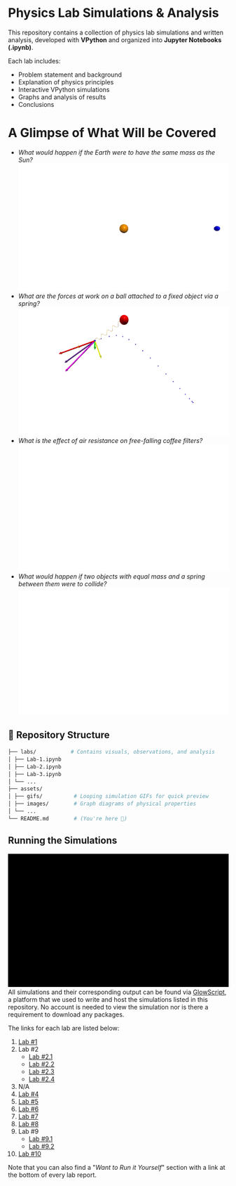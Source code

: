 # Physics Lab Simulations & Analysis  

This repository contains a collection of physics lab simulations and written analysis, developed with **VPython** and organized into **Jupyter Notebooks (.ipynb)**.

Each lab includes:  
- Problem statement and background  
- Explanation of physics principles  
- Interactive VPython simulations  
- Graphs and analysis of results  
- Conclusions  

# A Glimpse of What Will be Covered 
* *What would happen if the Earth were to have the same mass as the Sun?*
![Earth and Sun Orbiting each other](assets/gifs/Lab-2/Earth_Orbiting_Sun_4.gif)
* *What are the forces at work on a ball attached to a fixed object via a spring?*
![Forces Acting Between a Spring and a Ball](assets/gifs/Lab-4/Spring_Mass.gif)
* *What is the effect of air resistance on free-falling coffee filters?*
![Free Fall with Air Resistance](assets/gifs/Lab-8/Coffee_Filter_Falling.gif)
* *What would happen if two objects with equal mass and a spring between them were to collide?*
![Collisions and Momentum Conservation](assets/gifs/Lab-9/Spring_Collision_1.gif)


## 📂 Repository Structure  
```bash
├── labs/           # Contains visuals, observations, and analysis
│ ├── Lab-1.ipynb
│ ├── Lab-2.ipynb
│ ├── Lab-3.ipynb
│ └── ...
├── assets/
│ ├── gifs/          # Looping simulation GIFs for quick preview
│ ├── images/        # Graph diagrams of physical properties
│ └── ...
└── README.md        # (You're here 👋)
```


## Running the Simulations
![Ball Bouncing Off Wall With VPython](assets/gifs/Other/Ball_Bouncing_Off_Wall.gif)
All simulations and their corresponding output can be found via [GlowScript](https://www.glowscript.org/), a platform that we used to write and host the simulations listed in this repository. No account is needed to view the simulation nor is there a requirement to download any packages.

The links for each lab are listed below:
1. [Lab #1](https://www.glowscript.org/#/user/Tyrese_G/folder/Physics-Labs/program/Lab-1)
2. Lab #2
    - [Lab #2.1](https://www.glowscript.org/#/user/Tyrese_G/folder/Physics-Labs/program/Lab-2-1)
    - [Lab #2.2](https://www.glowscript.org/#/user/Tyrese_G/folder/Physics-Labs/program/Lab-2-2)
    - [Lab #2.3](https://www.glowscript.org/#/user/Tyrese_G/folder/Physics-Labs/program/Lab-2-3)
    - [Lab #2.4](https://www.glowscript.org/#/user/Tyrese_G/folder/Physics-Labs/program/Lab-2-4) 
3. N/A
4. [Lab #4](https://www.glowscript.org/#/user/Tyrese_G/folder/Physics-Labs/program/Lab-4)
5. [Lab #5](https://www.glowscript.org/#/user/Tyrese_G/folder/Physics-Labs/program/Lab-5)
6. [Lab #6](https://www.glowscript.org/#/user/Tyrese_G/folder/Physics-Labs/program/Lab-6)
7. [Lab #7](https://www.glowscript.org/#/user/Tyrese_G/folder/Physics-Labs/program/Lab-7)
8. [Lab #8](https://www.glowscript.org/#/user/Tyrese_G/folder/Physics-Labs/program/Lab-8)
9. Lab #9
    - [Lab #9.1](https://www.glowscript.org/#/user/Tyrese_G/folder/Physics-Labs/program/Lab-9-1)
    - [Lab #9.2](https://www.glowscript.org/#/user/Tyrese_G/folder/Physics-Labs/program/Lab-9-2)
10. [Lab #10](https://www.glowscript.org/#/user/Tyrese_G/folder/Physics-Labs/program/Lab-10)

Note that you can also find a "*Want to Run it Yourself*" section with a link at the bottom of every lab report.
